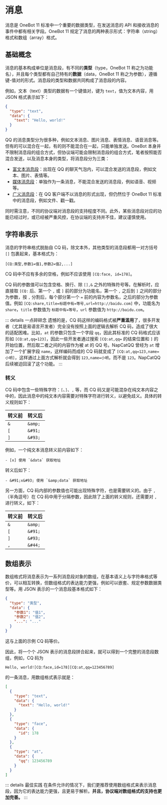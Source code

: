 # 消息

消息是 OneBot 11 标准中一个重要的数据类型，在发送消息的 API 和接收消息的事件中都有相关字段。OneBot 11 规定了消息的两种表示形式：字符串（string）格式和数组（array）格式。

## 基础概念

消息的基本构成单位是消息段，有不同的**类型**（type，OneBot 11 称之为功能名），并且每个类型都有自己特有的**数据**（data，OneBot 11 称之为参数），遵循键-值对的形式。消息段的类型和数据共同构成了消息段的内容。

例如，文本（text）类型的数据有一个键值对，键为 `text`，值为文本内容，用 JSON 格式表示如下：

```json
{
  "type": "text",
  "data": {
    "text": "Hello, world!"
  }
}
```

QQ 的消息类型分为很多种，例如文本消息、图片消息、表情消息、语音消息等。但有的可以混合在一起，有的则不能混合在一起，只能单独发送。OneBot 本身并不限制消息段的组合方式，但协议端可能会限制消息段的组合方式，笔者按照能否混合发送，以及消息本身的类型，将消息段分为三类：

- [富文本消息段](/message/segment/rich)：出现在 QQ 的聊天气泡内，可以混合发送的消息段，例如文本、图片、表情等。
- [媒体消息段](/message/segment/media)：单独作为一条消息，不能混合发送的消息段，例如语音、视频等。
- [广义消息段](/message/segment/broad)：在 QQ 客户端不以消息的形式出现，但仍然位于 OneBot 11 标准中的消息段，例如文件、戳一戳。

同时需注意，不同的协议端对消息段的支持程度不同。此外，某些消息段对应的功能已经过时，或已经被严重风控，在协议端的支持并不佳，建议谨慎使用。

## 字符串表示

消息的字符串格式脱胎自 CQ 码，除文本外，其他类型的消息段都用一对方括号 `[]` 包裹起来，基本格式为：

```
[CQ:类型,参数1=值1,参数2=值2,...]
```

CQ 码中不应有多余的空格，例如不应该使用 `[CQ:face, id=178]`。

CQ 码的参数值可以包含空格、换行、除 `[],&` 之外的特殊符号等。在解析时，应直接取 `[CQ:` 后、第一个 `,` 或 `]` 前的部分为功能名，第一个 `,` 之后到 `]` 之间的部分为参数，按 `,` 分割后，每个部分第一个 `=` 前的内容为参数名，之后的部分为参数值。例如 `[CQ:share,title=标题中有=等号,url=http://baidu.com]` 中，功能名为 `share`，`title` 参数值为 `标题中有=等号`，`url` 参数值为 `http://baidu.com`。

::: details 一点碎碎念
遗憾的是，CQ 码这样的编码格式被**严重滥用**了，很多开发者（尤其是易语言开发者）完全没有按照上面的逻辑去解析 CQ 码，造成了很大的适配困难。比如，`at` 的参数只包含一个字段 `qq`，因此其标准的 CQ 码格式应该形如 `[CQ:at,qq=123]`，因此一些开发者通过搜索 `[CQ:at,qq=` 的结束位置和 `]` 的开始位置，然后取二者之间的内容作为被 at 的 QQ 号。NapCatQQ 曾经为 `at` 增加了一个扩展字段 `name`，这样编码而成的 CQ 码就变成了 `[CQ:at,qq=123,name=小明]`，这样通过上面方式解析就会得到 `123,name=小明`，而不是 `123`。NapCatQQ 后续被迫回滚了这个功能。
:::

### 转义

CQ 码中包含一些特殊字符：`[`、`]`、`,` 等，而 CQ 码又是可能混杂在纯文本内容之中的，因此消息中的纯文本内容需要对特殊字符进行转义，以避免歧义。具体的转义规则如下：

| 转义前 | 转义后  |
| ------ | ------- |
| `&`    | `&amp;` |
| `[`    | `&#91;` |
| `]`    | `&#93;` |

例如，一个纯文本消息转义前内容如下：

```
- [x] 使用 `&data` 获取地址
```

转义后如下：

```
- &#91;x&#93; 使用 `&amp;data` 获取地址
```

另一方面，CQ 码内部的参数值也可能出现特殊字符，也是需要转义的。由于 `,`（半角逗号）在 CQ 码中用于分隔参数，因此除了上面的转义规则，还需要对 `,` 进行转义，如下：

| 转义前 | 转义后  |
| ------ | ------- |
| `&`    | `&amp;` |
| `[`    | `&#91;` |
| `]`    | `&#93;` |
| `,`    | `&#44;` |

## 数组表示

数组格式将消息表示为一系列消息段对象的数组，在基本语义上与字符串格式等价，可以相互转换，但数组格式的表达能力更强，例如可以嵌套、规定参数数据类型等。用 JSON 表示的一个消息段基本格式如下：

```json
{
  "type": "类型",
  "data": {
    "参数1": "值1",
    "参数2": "值2",
    "...": "..."
  }
}
```

这与上面的示例 CQ 码等价。

因此，将一个个 JSON 表示的消息段拼合起来，就可以得到一个完整的消息段数组，例如，CQ 码为

```
Hello, world![CQ:face,id=178][CQ:at,qq=123456789]
```

的一条消息，用数组格式表示就是：

```json
[
  {
    "type": "text",
    "data": {
      "text": "Hello, world!"
    }
  },
  {
    "type": "face",
    "data": {
      "id": 178
    }
  },
  {
    "type": "at",
    "data": {
      "qq": 123456789
    }
  }
]
```

::: details 最佳实践
在条件允许的情况下，我们更推荐使用数组格式来表示消息段，因为它的表达能力更强，且更易于解析。**并且，协议端对数组格式的支持也更加完善。**
:::
